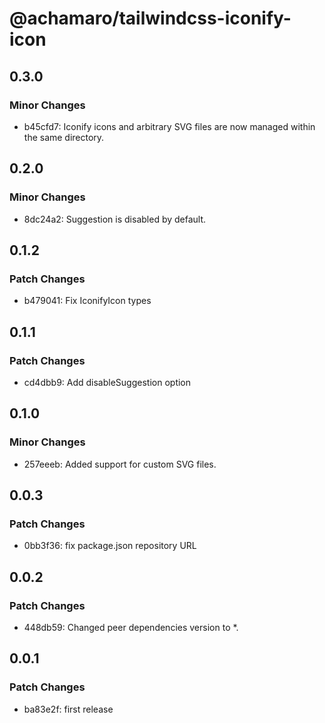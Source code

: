 # @achamaro/tailwindcss-iconify-icon

## 0.3.0

### Minor Changes

- b45cfd7: Iconify icons and arbitrary SVG files are now managed within the same directory.

## 0.2.0

### Minor Changes

- 8dc24a2: Suggestion is disabled by default.

## 0.1.2

### Patch Changes

- b479041: Fix IconifyIcon types

## 0.1.1

### Patch Changes

- cd4dbb9: Add disableSuggestion option

## 0.1.0

### Minor Changes

- 257eeeb: Added support for custom SVG files.

## 0.0.3

### Patch Changes

- 0bb3f36: fix package.json repository URL

## 0.0.2

### Patch Changes

- 448db59: Changed peer dependencies version to \*.

## 0.0.1

### Patch Changes

- ba83e2f: first release
